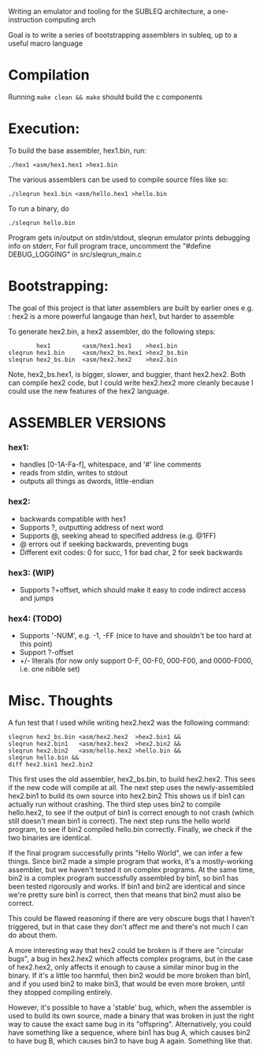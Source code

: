 Writing an emulator and tooling for the SUBLEQ architecture, a one-instruction computing arch

Goal is to write a series of bootstrapping assemblers in subleq, up to a useful macro language

# Compilation

Running `make clean && make` should build the c components

# Execution:

To build the base assembler, hex1.bin, run:

`./hex1 <asm/hex1.hex1 >hex1.bin`


The various assemblers can be used to compile source files like so:

`./sleqrun hex1.bin <asm/hello.hex1 >hello.bin`


To run a binary, do

`./sleqrun hello.bin`


Program gets in/output on stdin/stdout, sleqrun emulator prints debugging info on stderr, 
For full program trace, uncomment the "#define DEBUG\_LOGGING" in src/sleqrun\_main.c

# Bootstrapping:

The goal of this project is that later assemblers are built by earlier ones
e.g. : hex2 is a more powerful langauge than hex1, but harder to assemble

To generate hex2.bin, a hex2 assembler, do the following steps:

            hex1         <asm/hex1.hex1    >hex1.bin
    sleqrun hex1.bin     <asm/hex2_bs.hex1 >hex2_bs.bin
    sleqrun hex2_bs.bin  <asm/hex2.hex2    >hex2.bin

Note, hex2\_bs.hex1, is bigger, slower, and buggier, thant hex2.hex2.
Both can compile hex2 code, but I could write hex2.hex2 more cleanly because I could use the
new features of the hex2 language.


# ASSEMBLER VERSIONS

### hex1: 
- handles [0-1A-Fa-f], whitespace, and '#' line comments
- reads from stdin, writes to stdout
- outputs all things as dwords, little-endian


### hex2: 
- backwards compatible with hex1
- Supports ?, outputting address of next word
- Supports @, seeking ahead to specified address (e.g. @1FF)
- @ errors out if seeking backwards, preventing bugs
- Different exit codes: 0 for succ, 1 for bad char, 2 for seek backwards


### hex3: (WIP)
- Supports ?+offset, which should make it easy to code indirect access and jumps


### hex4: (TODO)
- Supports '-NUM', e.g. -1, -FF (nice to have and shouldn't be too hard at this point)
- Support ?-offset
- +/- literals (for now only support 0-F, 00-F0, 000-F00, and 0000-F000, i.e. one nibble set)



# Misc. Thoughts

A fun test that I used while writing hex2.hex2 was the following command:

    sleqrun hex2_bs.bin <asm/hex2.hex2  >hex2.bin1 && 
    sleqrun hex2.bin1   <asm/hex2.hex2  >hex2.bin2 &&
    sleqrun hex2.bin2   <asm/hello.hex2 >hello.bin &&
    sleqrun hello.bin &&
    diff hex2.bin1 hex2.bin2

This first uses the old assembler, hex2\_bs.bin, to build hex2.hex2. This sees if the new code will compile at all.
The next step uses the newly-assembled hex2.bin1 to build its own source into hex2.bin2
This shows us if bin1 can actually run without crashing.
The third step uses bin2 to compile hello.hex2, to see if the output of bin1 is correct enough to not crash (which still doesn't mean bin1 is correct).
The next step runs the hello world program, to see if bin2 compiled hello.bin correctly.
Finally, we check if the two binaries are identical.


If the final program successfully prints "Hello World", we can infer a few things.
Since bin2 made a simple program that works, it's a mostly-working assembler, but we haven't tested it on complex programs. 
At the same time, bin2 is a complex program successfully assembled by bin1, 
so bin1 has been tested rigorously and works. 
If bin1 and bin2 are identical
and since we're pretty sure bin1 is correct, then that means that bin2 must also be correct.


This could be flawed reasoning if there are very obscure bugs that I haven't triggered, but in that case they don't affect me and there's not much I can do about them.

A more interesting way that hex2 could be broken is if there are "circular bugs", a bug in hex2.hex2 which affects complex programs, but in the case of hex2.hex2, only affects it enough to cause a similar minor bug in the binary. If it's a little too harmful, then bin2 would be more broken than bin1, and if you used bin2 to make bin3, that would be even more broken, until they stopped compiling entirely. 

However, it's possible to have a 'stable' bug, which, when the assembler is used to build its own source, made a binary that was broken in just the right way to cause the exact same bug in its "offspring". Alternatively, you could have something like a sequence, where bin1 has bug A, which causes bin2 to have bug B, which causes bin3 to have bug A again. Something like that.
